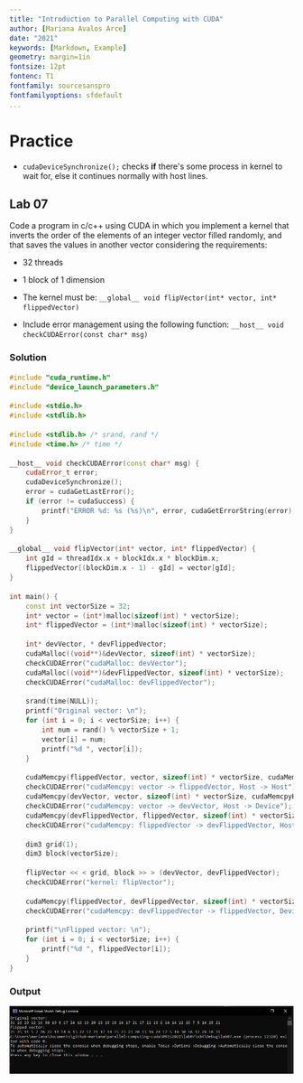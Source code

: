 ```yaml
---
title: "Introduction to Parallel Computing with CUDA"
author: [Mariana Avalos Arce]
date: "2021"
keywords: [Markdown, Example]
geometry: margin=1in
fontsize: 12pt
fontenc: T1
fontfamily: sourcesanspro  
fontfamilyoptions: sfdefault
...
```


# Practice

- `cudaDeviceSynchronize();` checks **if** there's some process in kernel to wait for, else it continues normally with host lines.

## Lab 07

Code a program in c/c++ using CUDA in which you implement a kernel that inverts the order of the elements of an integer vector filled randomly, and that saves the values in another vector considering the requirements:

- 32 threads

- 1 block of 1 dimension

- The kernel must be: `__global__ void flipVector(int* vector, int* flippedVector)`

- Include error management using the following function: `__host__ void checkCUDAError(const char* msg)`

### Solution

```c++
#include "cuda_runtime.h"
#include "device_launch_parameters.h"

#include <stdio.h>
#include <stdlib.h>

#include <stdlib.h> /* srand, rand */
#include <time.h> /* time */

__host__ void checkCUDAError(const char* msg) {
	cudaError_t error;
	cudaDeviceSynchronize(); 
	error = cudaGetLastError(); 
	if (error != cudaSuccess) {
		printf("ERROR %d: %s (%s)\n", error, cudaGetErrorString(error), msg);
	}
}

__global__ void flipVector(int* vector, int* flippedVector) {
	int gId = threadIdx.x + blockIdx.x * blockDim.x;
	flippedVector[(blockDim.x - 1) - gId] = vector[gId];
}

int main() {
	const int vectorSize = 32;
	int* vector = (int*)malloc(sizeof(int) * vectorSize);
	int* flippedVector = (int*)malloc(sizeof(int) * vectorSize);

	int* devVector, * devFlippedVector;
	cudaMalloc((void**)&devVector, sizeof(int) * vectorSize);
	checkCUDAError("cudaMalloc: devVector");
	cudaMalloc((void**)&devFlippedVector, sizeof(int) * vectorSize);
	checkCUDAError("cudaMalloc: devFlippedVector");

	srand(time(NULL));
	printf("Original vector: \n");
	for (int i = 0; i < vectorSize; i++) {
		int num = rand() % vectorSize + 1;
		vector[i] = num;
		printf("%d ", vector[i]);
	}

	cudaMemcpy(flippedVector, vector, sizeof(int) * vectorSize, cudaMemcpyHostToHost);
	checkCUDAError("cudaMemcpy: vector -> flippedVector, Host -> Host");
	cudaMemcpy(devVector, vector, sizeof(int) * vectorSize, cudaMemcpyHostToDevice);
	checkCUDAError("cudaMemcpy: vector -> devVector, Host -> Device");
	cudaMemcpy(devFlippedVector, flippedVector, sizeof(int) * vectorSize, cudaMemcpyHostToDevice);
	checkCUDAError("cudaMemcpy: flippedVector -> devFlippedVector, Host -> Device");

	dim3 grid(1);
	dim3 block(vectorSize);

	flipVector << < grid, block >> > (devVector, devFlippedVector);
	checkCUDAError("kernel: flipVector");

	cudaMemcpy(flippedVector, devFlippedVector, sizeof(int) * vectorSize, cudaMemcpyDeviceToHost);
	checkCUDAError("cudaMemcpy: devFlippedVector -> flippedVector, Device -> Host");

	printf("\nFlipped vector: \n");
	for (int i = 0; i < vectorSize; i++) {
		printf("%d ", flippedVector[i]);
	}
}
```

### Output

![Image](res/outlab07.png)